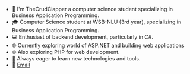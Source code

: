 - 👋 I'm TheCrudClapper a computer science student specializing in Business Application Programming.  
- 🎓 Computer Science student at WSB-NLU (3rd year), specializing in Business Application Programming.  
- 💻 Enthusiast of backend development, particularly in C#.
- 🌐 Currently exploring world of ASP.NET and building web applications
- 🌐 Also exploring PHP for web development.  
- 🚀 Always eager to learn new technologies and tools.  
- 📧 [Email](mailto:wojciechmucha12@gmail.com)  
<!---
VortexOoN/VortexOoN is a ✨ special ✨ repository because its `README.md` (this file) appears on your GitHub profile.
You can click the Preview link to take a look at your changes.
--->
